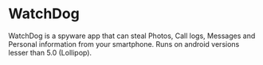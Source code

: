 # WatchDog


WatchDog is a spyware app that can steal Photos, Call logs, Messages and Personal information from your smartphone.
Runs on android versions lesser than 5.0 (Lollipop).
